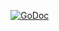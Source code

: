 [![GoDoc](https://godoc.org/github.com/communaute-cimi/linuxproc?status.svg)](https://godoc.org/github.com/communaute-cimi/linuxproc)
